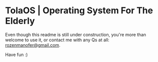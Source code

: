 # TolaOS | Operating System For The Elderly
Even though this readme is still under construction, you're more than welcome to use it, or contact me with any Qs at all: rozenmanofer@gmail.com.

Have fun :)
